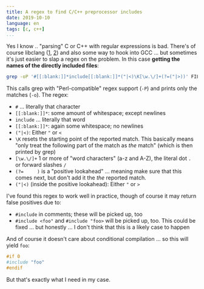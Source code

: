 ```yaml
---
title: A regex to find C/C++ preprocessor includes
date: 2019-10-10
language: en
tags: [c, c++]
...
```


Yes I know .. "parsing" C or C++ with regular expressions is bad.
There's of course libclang ([1][], [2][]) and also some way to hook
into GCC ... but sometimes it's just easier to slap a regex on the
problem.  In this case **getting the names of the directly included
files**:

~~~bash
grep -oP '#[[:blank:]]*include[[:blank:]]*("|<)\K[\w.\/]+(?=("|>))' FILE
~~~

This calls grep with "Perl-compatible" regex support (`-P`) and prints
only the matches (`-o`).  The regex:

  - `#` ... literally that character
  - `[[:blank:]]*`: some amount of whitespace; except newlines
  - `include` ... literally that word
  - `[[:blank:]]*`: again some whitespace; no newlines
  - `("|<)`: Either `"` or `<`
  - `\K` resets the starting point of the reported match. This
    basically means "only treat the following part of the match as
    *the* match" (which is then printed by grep)
  - `[\w.\/]+` 1 or more of "word characters" (a-z and A-Z), the
    literal dot `.` or forward slashes `/`
  - `(?=     )` is a "positive lookahead" ... meaning make sure that
    this comes next, but don't add it the *the* reported match.
  - `("|<)` (inside the positive lookahead): Either `"` or `>`
  
I've found this regex to work well in practice, though of course it
may return false positives due to:

 - `#include` in comments; these will be picked up, too
 - `#include <foo"` and `#include "foo>` will be picked up, too.  This
   could be fixed ... but honestly ... I don't think that this is a
   likely case to happen
   
And of course it doesn't care about conditional compilation ... so
this will yield `foo`:

~~~c
#if 0
#include "foo"
#endif
~~~

But that's exactly what I need in my case.


[1]: https://clang.llvm.org/doxygen/group__CINDEX.html
[2]: https://clang.llvm.org/docs/Tooling.html
